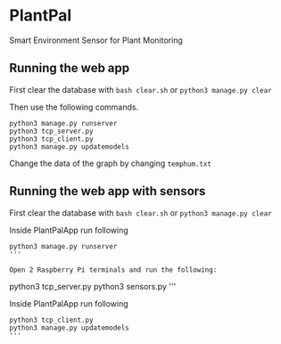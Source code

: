 # PlantPal

Smart Environment Sensor for Plant Monitoring

## Running the web app

First clear the database with `bash clear.sh` or `python3 manage.py clear`

Then use the following commands.
```
python3 manage.py runserver
python3 tcp_server.py
python3 tcp_client.py
python3 manage.py updatemodels
```

Change the data of the graph by changing `temphum.txt`


## Running the web app with sensors

First clear the database with `bash clear.sh` or `python3 manage.py clear`

Inside PlantPalApp run following

```
python3 manage.py runserver
'''

Open 2 Raspberry Pi terminals and run the following:

```
python3 tcp_server.py
python3 sensors.py
'''

Inside PlantPalApp run following

```
python3 tcp_client.py
python3 manage.py updatemodels
'''

